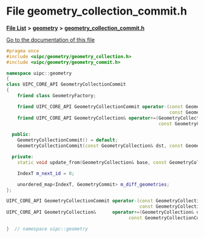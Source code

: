 

# File geometry\_collection\_commit.h

[**File List**](files.md) **>** [**geometry**](dir_04894967a28d068f10a69f6e8a07a2cb.md) **>** [**geometry\_collection\_commit.h**](geometry__collection__commit_8h.md)

[Go to the documentation of this file](geometry__collection__commit_8h.md)


```C++
#pragma once
#include <uipc/geometry/geometry_collection.h>
#include <uipc/geometry/geometry_commit.h>

namespace uipc::geometry
{
class UIPC_CORE_API GeometryCollectionCommit
{
    friend class GeometryFactory;

    friend UIPC_CORE_API GeometryCollectionCommit operator-(const GeometryCollection& dst,
                                                            const GeometryCollection& src);
    friend UIPC_CORE_API GeometryCollection& operator+=(GeometryCollection& dst,
                                                        const GeometryCollectionCommit& inc);

  public:
    GeometryCollectionCommit() = default;
    GeometryCollectionCommit(const GeometryCollection& dst, const GeometryCollection& src);

  private:
    static void update_from(GeometryCollection& base, const GeometryCollectionCommit& inc);

    IndexT m_next_id = 0;

    unordered_map<IndexT, GeometryCommit> m_diff_geometries;
};

UIPC_CORE_API GeometryCollectionCommit operator-(const GeometryCollection& dst,
                                                 const GeometryCollection& src);
UIPC_CORE_API GeometryCollection&      operator+=(GeometryCollection& dst,
                                             const GeometryCollectionCommit& inc);

}  // namespace uipc::geometry
```


